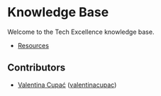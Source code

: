 # Knowledge Base

Welcome to the Tech Excellence knowledge base.

- [Resources](resources.md)

## Contributors

- [Valentina Cupać](https://www.linkedin.com/in/valentinacupac/) ([valentinacupac](https://github.com/valentinacupac))
